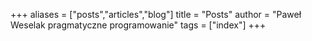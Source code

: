 +++
aliases = ["posts","articles","blog"]
title = "Posts"
author = "Paweł Weselak pragmatyczne programowanie"
tags = ["index"]
+++
